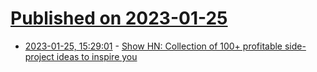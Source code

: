 # [Published on 2023-01-25](index.md)

* [2023-01-25, 15:29:01](https://news.ycombinator.com/item?id=34519349) - [Show HN: Collection of 100+ profitable side-project ideas to inspire you](https://startupsfyi.substack.com/)
